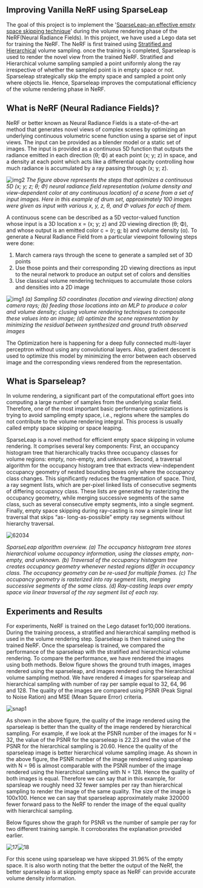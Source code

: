 ## Improving Vanilla NeRF using SparseLeap
 
The goal of this project is to implement the '[SparseLeap-an effective empty space skipping technique](https://ieeexplore.ieee.org/stamp/stamp.jsp?tp=&arnumber=8017589)' during the volume rendering phase of the NeRF(Neural Radiance Fields). In this project, we have used a Lego data set for training the NeRF. The NeRF is first trained using [Stratified and Hierarchical](https://arxiv.org/abs/2003.08934) volume sampling. once the training is completed, Sparseleap is used to render the novel view from the trained NeRF. Stratified and Hierarchical volume sampling sampled a point uniformly along the ray irrespective of whether the sampled point is in empty space or not. Sparseleap strategically skip the empty space and sampled a point only where objects lie. Hence, Sparseleap improves the computational efficiency of the volume rendering phase in NeRF.

## What is NeRF (Neural Radiance Fields)?

NeRF or better known as Neural Radiance Fields is a state-of-the-art method that generates novel views of complex scenes by optimizing an underlying 
continuous volumetric scene function using a sparse set of input views. The input can be provided as a blender model or a static set of images.
The input is provided as a continuous 5D function that outputs the radiance emitted in each direction (θ; Φ) at each point (x; y; z) in space, 
and a density at each point which acts like a differential opacity controlling how much radiance is accumulated by a ray passing through (x; y; z).

![img2](https://user-images.githubusercontent.com/90370308/217326977-27fb759e-cd09-4478-97e9-fdb4ac833ec2.png)
*The figure above represents the steps that optimizes a continuous 5D (x; y; z; θ; Φ) neural radiance field representation 
(volume density and view-dependent color at any continuous location) of a scene from a set of input images. Here in this example of drum set, 
approximately 100 images were given as input with various x, y, z, θ, and Φ values for each of them.*

A continuous scene can be described as a 5D vector-valued function whose input is a 3D location x = (x; y; z) and 2D viewing direction (θ; Φ), and whose 
output is an emitted color c = (r; g; b) and volume density (α). To generate a Neural Radiance Field from a particular viewpoint following steps were 
done:
  1. March camera rays through the scene to generate a sampled set of 3D points
  2. Use those points and their corresponding 2D viewing directions as input to the neural network to produce an output set of colors and densities
  3. Use classical volume rendering techniques to accumulate those colors and densities into a 2D image
  
![img1](https://user-images.githubusercontent.com/90370308/217326921-6ed2bf04-27ae-4b7d-85c1-ff4e2165910f.png)
*(a) Sampling 5D coordinates (location and viewing direction) along camera rays; (b) feeding those locations into an MLP to produce a color and 
volume density; c)using volume rendering techniques to composite these values into an image; (d) optimize the scene representation by minimizing 
the residual between synthesized and ground truth observed images*

The Optimization here is happening for a deep fully connected multi-layer perceptron without using any convolutional layers. Also, gradient descent is 
used to optimize this model by minimizing the error between each observed image and the corresponding views rendered from the representation.

## What is Sparseleap?
In volume rendering, a significant part of the computational effort goes into computing a large number of samples from the underlying scalar
field. Therefore, one of the most important basic performance optimizations is trying to avoid sampling empty space, i.e., regions where the samples do not contribute to the volume rendering integral. This process is usually called empty space skipping or space leaping. 

SparseLeap is a novel method for efficient empty space skipping in volume rendering. It comprises several key components: First, an occupancy histogram tree that hierarchically tracks three occupancy classes for volume regions: empty, non-empty, and unknown. Second, a traversal algorithm for the occupancy histogram tree that extracts view-independent occupancy geometry of nested bounding boxes only where the occupancy class changes. This significantly reduces the fragmentation of space. Third, a ray segment lists, which are per-pixel linked lists of consecutive segments of differing occupancy class. These lists are generated by rasterizing the occupancy geometry, while merging successive segments of the same class, such as several consecutive empty segments, into a single segment. Finally, empty space skipping during ray-casting is now a simple linear list traversal that skips “as-
long-as-possible” empty ray segments without hierarchy traversal.

![62034](https://user-images.githubusercontent.com/90370308/217412978-975ae96e-24f6-4143-ac15-fa9399a54a9b.jpg)

*SparseLeap algorithm overview. (a) The occupancy histogram tree stores hierarchical volume occupancy information, using the classes
empty, non-empty, and unknown. (b) Traversal of the occupancy histogram tree creates occupancy geometry whenever nested regions differ in
occupancy class. The occupancy geometry can be re-used for multiple frames. (c) The occupancy geometry is rasterized into ray segment lists,
merging successive segments of the same class. (d) Ray-casting leaps over empty space via linear traversal of the ray segment list of each ray.*

## Experiments and Results

For experiments, NeRF is trained on the Lego dataset for10,000 iterations. During the training process, a stratified and hierarchical sampling method is used in the volume rendering step. Sparseleap is then trained using the trained NeRF. Once the sparseleap is trained, we compared the
performance of the sparseleap with the stratified and hierarchical volume rendering. To compare the performance, we have rendered the images using both methods. Below figure shows the ground truth images, images rendered using the sparseleap, and images rendered using the hierarchical volume sampling method. We have rendered 4 images for sparseleap and hierarchical sampling with number of ray per sample equal to 32, 64, 96 and 128. The quality of the images are compared using PSNR (Peak Signal to Noise Ration) and MSE (Mean Square Error) criteria.

![snap1](https://user-images.githubusercontent.com/90370308/217414600-29ca1bb7-d553-414d-a5ba-94ae376a04f4.png)

As shown in the above figure, the quality of the image rendered using the sparseleap is better than the quality of the image rendered by hierarchical sampling. For example, if we look at the PSNR number of the images for N = 32, the value of the PSNR for the sparseleap is 22.23 and the value of the PSNR for the hierarchical sampling is 20.60. Hence the quality of the sparseleap image is better hierarchical volume sampling image.
As shown in the above figure, the PSNR number of the image rendered using sparsleap with N = 96 is almost comparable with the PSNR number of the image rendered using the hierarchical sampling with N = 128. Hence the quality of both images is equal. Therefore we can say that in this example, for sparsleap we roughly need 32 fewer samples per ray than hierarchical sampling to render the image of the same quality. The size of the image is 100x100. Hence we can say that sparseleap approximately make 320000 fewer forward pass to the NeRF to render the image of the equal quality with hierarchical sampling.

Below figures show the graph for PSNR vs the number of sample per ray for two different training sample. It corroborates the explanation provided earlier.

![17](https://user-images.githubusercontent.com/90370308/217415318-44737d42-d37b-4c59-a3af-854069179a2a.png)![18](https://user-images.githubusercontent.com/90370308/217415333-8cd05498-e05c-4093-92fd-a6ffded446cc.png)

For this scene using sparseleap we have skipped 31.96% of the empty space. It is also worth noting that the better the output of the NeRf, the better sparseleap is at skipping empty space as NeRF can provide accurate volume density information.
